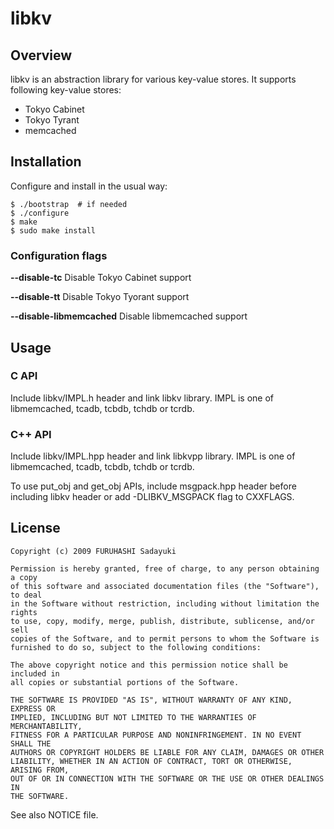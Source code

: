 libkv
=====

## Overview

libkv is an abstraction library for various key-value stores.
It supports following key-value stores:

  - Tokyo Cabinet
  - Tokyo Tyrant
  - memcached


## Installation

Configure and install in the usual way:

    $ ./bootstrap  # if needed
    $ ./configure
    $ make
    $ sudo make install

### Configuration flags

**--disable-tc** Disable Tokyo Cabinet support

**--disable-tt** Disable Tokyo Tyorant support

**--disable-libmemcached** Disable libmemcached support


## Usage

### C API
Include libkv/IMPL.h header and link libkv library.
IMPL is one of libmemcached, tcadb, tcbdb, tchdb or tcrdb.

### C++ API
Include libkv/IMPL.hpp header and link libkvpp library.
IMPL is one of libmemcached, tcadb, tcbdb, tchdb or tcrdb.

To use put_obj and get_obj APIs, include msgpack.hpp header before including
libkv header or add -DLIBKV_MSGPACK flag to CXXFLAGS.


## License

    Copyright (c) 2009 FURUHASHI Sadayuki
    
    Permission is hereby granted, free of charge, to any person obtaining a copy
    of this software and associated documentation files (the "Software"), to deal
    in the Software without restriction, including without limitation the rights
    to use, copy, modify, merge, publish, distribute, sublicense, and/or sell
    copies of the Software, and to permit persons to whom the Software is
    furnished to do so, subject to the following conditions:
    
    The above copyright notice and this permission notice shall be included in
    all copies or substantial portions of the Software.
    
    THE SOFTWARE IS PROVIDED "AS IS", WITHOUT WARRANTY OF ANY KIND, EXPRESS OR
    IMPLIED, INCLUDING BUT NOT LIMITED TO THE WARRANTIES OF MERCHANTABILITY,
    FITNESS FOR A PARTICULAR PURPOSE AND NONINFRINGEMENT. IN NO EVENT SHALL THE
    AUTHORS OR COPYRIGHT HOLDERS BE LIABLE FOR ANY CLAIM, DAMAGES OR OTHER
    LIABILITY, WHETHER IN AN ACTION OF CONTRACT, TORT OR OTHERWISE, ARISING FROM,
    OUT OF OR IN CONNECTION WITH THE SOFTWARE OR THE USE OR OTHER DEALINGS IN
    THE SOFTWARE.

See also NOTICE file.

